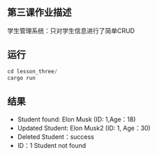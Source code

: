 ## 第三课作业描述
学生管理系统：只对学生信息进行了简单CRUD
## 运行
```rust
cd lesson_three/
cargo run
```
## 结果
- Student found: Elon Musk (ID: 1,Age：18)
- Updated Student: Elon Musk2 (ID: 1, Age：30)
- Deleted Student：success
- ID：1 Student not found





